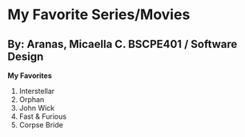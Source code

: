 # My Favorite Series/Movies
## By: Aranas, Micaella C. BSCPE401 / Software Design 
**My Favorites**
1. Interstellar
2. Orphan
3. John Wick
4. Fast & Furious
5. Corpse Bride
